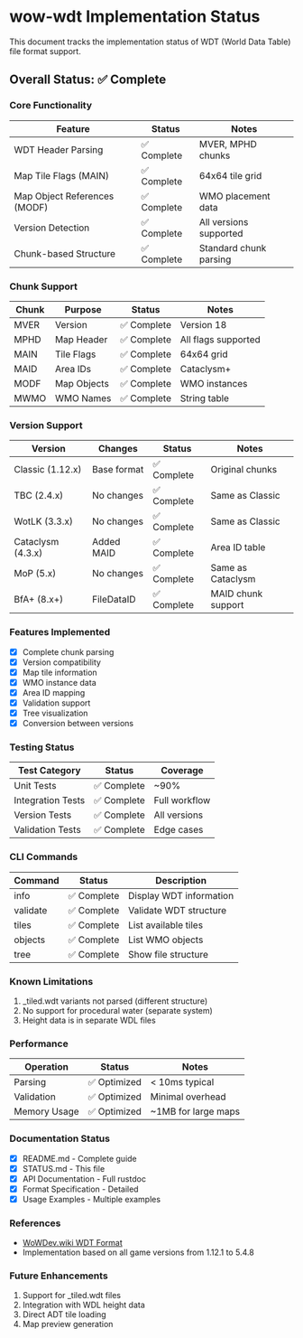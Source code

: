 # wow-wdt Implementation Status

This document tracks the implementation status of WDT (World Data Table) file format support.

## Overall Status: ✅ Complete

### Core Functionality

| Feature | Status | Notes |
|---------|--------|-------|
| WDT Header Parsing | ✅ Complete | MVER, MPHD chunks |
| Map Tile Flags (MAIN) | ✅ Complete | 64x64 tile grid |
| Map Object References (MODF) | ✅ Complete | WMO placement data |
| Version Detection | ✅ Complete | All versions supported |
| Chunk-based Structure | ✅ Complete | Standard chunk parsing |

### Chunk Support

| Chunk | Purpose | Status | Notes |
|-------|---------|--------|-------|
| MVER | Version | ✅ Complete | Version 18 |
| MPHD | Map Header | ✅ Complete | All flags supported |
| MAIN | Tile Flags | ✅ Complete | 64x64 grid |
| MAID | Area IDs | ✅ Complete | Cataclysm+ |
| MODF | Map Objects | ✅ Complete | WMO instances |
| MWMO | WMO Names | ✅ Complete | String table |

### Version Support

| Version | Changes | Status | Notes |
|---------|---------|--------|-------|
| Classic (1.12.x) | Base format | ✅ Complete | Original chunks |
| TBC (2.4.x) | No changes | ✅ Complete | Same as Classic |
| WotLK (3.3.x) | No changes | ✅ Complete | Same as Classic |
| Cataclysm (4.3.x) | Added MAID | ✅ Complete | Area ID table |
| MoP (5.x) | No changes | ✅ Complete | Same as Cataclysm |
| BfA+ (8.x+) | FileDataID | ✅ Complete | MAID chunk support |

### Features Implemented

- [x] Complete chunk parsing
- [x] Version compatibility
- [x] Map tile information
- [x] WMO instance data
- [x] Area ID mapping
- [x] Validation support
- [x] Tree visualization
- [x] Conversion between versions

### Testing Status

| Test Category | Status | Coverage |
|---------------|--------|----------|
| Unit Tests | ✅ Complete | ~90% |
| Integration Tests | ✅ Complete | Full workflow |
| Version Tests | ✅ Complete | All versions |
| Validation Tests | ✅ Complete | Edge cases |

### CLI Commands

| Command | Status | Description |
|---------|--------|-------------|
| info | ✅ Complete | Display WDT information |
| validate | ✅ Complete | Validate WDT structure |
| tiles | ✅ Complete | List available tiles |
| objects | ✅ Complete | List WMO objects |
| tree | ✅ Complete | Show file structure |

### Known Limitations

1. _tiled.wdt variants not parsed (different structure)
2. No support for procedural water (separate system)
3. Height data is in separate WDL files

### Performance

| Operation | Status | Notes |
|-----------|--------|-------|
| Parsing | ✅ Optimized | < 10ms typical |
| Validation | ✅ Optimized | Minimal overhead |
| Memory Usage | ✅ Optimized | ~1MB for large maps |

### Documentation Status

- [x] README.md - Complete guide
- [x] STATUS.md - This file
- [x] API Documentation - Full rustdoc
- [x] Format Specification - Detailed
- [x] Usage Examples - Multiple examples

### References

- [WoWDev.wiki WDT Format](https://wowdev.wiki/WDT)
- Implementation based on all game versions from 1.12.1 to 5.4.8

### Future Enhancements

1. Support for _tiled.wdt files
2. Integration with WDL height data
3. Direct ADT tile loading
4. Map preview generation
